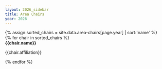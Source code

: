 ```yaml
---
layout: 2026_sidebar
title: Area Chairs
year: 2026
---
```


<div class="row">
{% assign sorted_chairs = site.data.area-chairs[page.year] | sort:'name' %}
{% for chair in  sorted_chairs %}
	<div class="col-md-5 align-self-center profile crop" >
		<b>{{chair.name}}</b>
		<p>{{chair.affiliation}}</p>
	</div>
{% endfor %}
</div>


